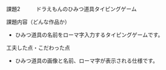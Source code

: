 課題2　　　ドラえもんのひみつ道具タイピングゲーム

課題内容（どんな作品か）
- ひみつ道具の名前をローマ字入力するタイピングゲームです。

工夫した点・こだわった点
- ひみつ道具の画像と名前、ローマ字が表示される仕様です。
